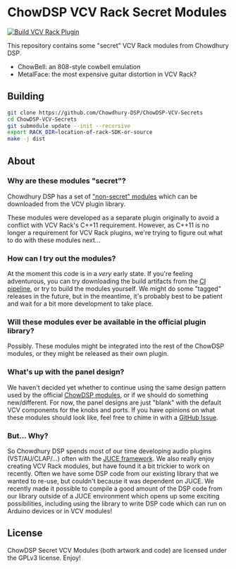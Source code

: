 # ChowDSP VCV Rack Secret Modules

[![Build VCV Rack Plugin](https://github.com/Chowdhury-DSP/ChowDSP-VCV-Secrets/actions/workflows/build-nightly.yml/badge.svg)](https://github.com/Chowdhury-DSP/ChowDSP-VCV-Secrets/actions/workflows/build-nightly.yml)

This repository contains some "secret" VCV Rack modules
from Chowdhury DSP.

- ChowBell: an 808-style cowbell emulation
- MetalFace: the most expensive guitar distortion in VCV Rack?

## Building

```bash
git clone https://github.com/Chowdhury-DSP/ChowDSP-VCV-Secrets
cd ChowDSP-VCV-Secrets
git submodule update --init --recursive
export RACK_DIR=location-of-rack-SDK-or-source
make -j dist
```

## About

### Why are these modules "secret"?

Chowdhury DSP has a set of
["non-secret" modules](https://github.com/jatinchowdhury18/ChowDSP-VCV)
which can be downloaded from the VCV plugin library.

These modules were developed as a separate plugin originally
to avoid a conflict with VCV Rack's C++11 requirement. However,
as C++11 is no longer a requirement for VCV Rack plugins, we're
trying to figure out what to do with these modules next...

### How can I try out the modules?

At the moment this code is in a _very_ early state.
If you're feeling adventurous, you can try downloading
the build artifacts from the
[CI pipeline](https://github.com/Chowdhury-DSP/ChowDSP-VCV-Secrets/actions/workflows/build-nightly.yml), or try to build the modules yourself. We might do some
"tagged" releases in the future, but in the meantime,
it's probably best to be patient and wait for a bit more
development to take place.

### Will these modules ever be available in the official plugin library?

Possibly. These modules might be integrated into the rest
of the ChowDSP modules, or they might be released as their
own plugin.

### What's up with the panel design?

We haven't decided yet whether to continue using the same design
pattern used by the official [ChowDSP modules](https://github.com/jatinchowdhury18/ChowDSP-VCV),
or if we should do something new/different. For now, the panel designs
are just "blank" with the default VCV components for the knobs and ports.
If you have opinions on what these modules should look like, feel free to
chime in with a [GitHub Issue](https://github.com/Chowdhury-DSP/ChowDSP-VCV-Secrets/issues).

### But... Why?

So Chowdhury DSP spends most of our time developing audio plugins (VST/AU/CLAP/...)
often with the [JUCE framework](https://github.com/juce-framework/JUCE).
We also really enjoy creating VCV Rack modules, but have found it a bit
trickier to work on recently. Often we have some DSP code from our existing
library that we wanted to re-use, but couldn't because it was dependent on
JUCE. We recently made it possible to compile a good amount of the DSP code
from our library outside of a JUCE environment which opens up some exciting
possibilities, including using the library to write DSP code which can run
on Arduino devices or in VCV modules!

## License

ChowDSP Secret VCV Modules (both artwork and code) are licensed under the GPLv3 license. Enjoy!
